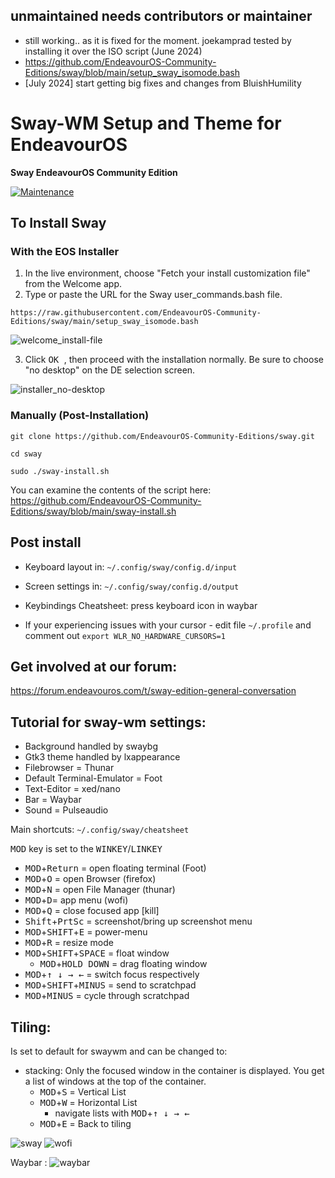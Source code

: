 ## unmaintained needs contributors or maintainer

* still working.. as it is fixed for the moment. joekamprad tested by installing it over the ISO script (June 2024)
* https://github.com/EndeavourOS-Community-Editions/sway/blob/main/setup_sway_isomode.bash
* [July 2024] start getting big fixes and changes from BluishHumility
  
# Sway-WM Setup and Theme for EndeavourOS

**Sway EndeavourOS Community Edition**

[![Maintenance](https://img.shields.io/maintenance/yes/2024.svg)]()

## To Install Sway

### With the EOS Installer

1. In the live environment, choose "Fetch your install customization file" from the Welcome app.
2. Type or paste the URL for the Sway user_commands.bash file.
```
https://raw.githubusercontent.com/EndeavourOS-Community-Editions/sway/main/setup_sway_isomode.bash
```
![welcome_install-file](https://github.com/user-attachments/assets/0e6d57c2-1254-4179-8084-8797b9644682)

3. Click <kbd> OK </kbd>, then proceed with the installation normally. Be sure to choose "no desktop" on the DE selection screen.

![installer_no-desktop](https://github.com/user-attachments/assets/ca5582a9-094e-45d7-af1a-ebcf45e4dea5)

### Manually (Post-Installation)

    git clone https://github.com/EndeavourOS-Community-Editions/sway.git

    cd sway

    sudo ./sway-install.sh
   
You can examine the contents of the script here: https://github.com/EndeavourOS-Community-Editions/sway/blob/main/sway-install.sh
    
## Post install

- Keyboard layout in: `~/.config/sway/config.d/input`
- Screen settings in: `~/.config/sway/config.d/output`
- Keybindings Cheatsheet: press keyboard icon in waybar

- If your experiencing issues with your cursor - edit file `~/.profile` and comment out `export WLR_NO_HARDWARE_CURSORS=1`     
 
## Get involved at our forum:
https://forum.endeavouros.com/t/sway-edition-general-conversation

## Tutorial for sway-wm settings:

 - Background handled by swaybg
 - Gtk3 theme handled by lxappearance
 - Filebrowser = Thunar
 - Default Terminal-Emulator = Foot
 - Text-Editor = xed/nano
 - Bar = Waybar
 - Sound = Pulseaudio

Main shortcuts: `~/.config/sway/cheatsheet`


<kbd>MOD</kbd> key is set to the <kbd>WINKEY</kbd>/<kbd>LINKEY</kbd>

 - <kbd>MOD</kbd>+<kbd>Return</kbd> = open floating terminal (Foot)
 - <kbd>MOD</kbd>+<kbd>O</kbd> = open Browser (firefox)
 - <kbd>MOD</kbd>+<kbd>N</kbd> = open File Manager (thunar)
 - <kbd>MOD</kbd>+<kbd>D</kbd>= app menu (wofi)
 - <kbd>MOD</kbd>+<kbd>Q</kbd> = close focused app [kill]
 - <kbd>Shift</kbd>+<kbd>PrtSc</kbd> = screenshot/bring up screenshot menu
 - <kbd>MOD</kbd>+<kbd>SHIFT</kbd>+<kbd>E</kbd> = power-menu
 - <kbd>MOD</kbd>+<kbd>R</kbd> = resize mode
 - <kbd>MOD</kbd>+<kbd>SHIFT</kbd>+<kbd>SPACE</kbd>  = float window
     - <kbd>MOD</kbd>+<kbd>HOLD DOWN</kbd> = drag floating window
 - <kbd>MOD</kbd>+<kbd>↑ ↓ → ←</kbd>  = switch focus respectively 
 - <kbd>MOD</kbd>+<kbd>SHIFT</kbd>+<kbd>MINUS</kbd> = send to scratchpad
 - <kbd>MOD</kbd>+<kbd>MINUS</kbd> = cycle through scratchpad
 
 
 

## Tiling:

Is set to default for swaywm and can be changed to:

- stacking: Only the focused window in the container is displayed. You get a list of windows at the top of the container. 
   - <kbd>MOD</kbd>+<kbd>S</kbd> = Vertical List
   - <kbd>MOD</kbd>+<kbd>W</kbd> = Horizontal List
     - navigate lists with <kbd>MOD</kbd>+<kbd>↑ ↓ → ←</kbd> 
   - <kbd>MOD</kbd>+<kbd>E</kbd> = Back to tiling
   


![sway](https://forum.endeavouros.com/uploads/default/original/3X/b/c/bc09b71d718cb09a8efd4545cc65366c5f855441.png)
![wofi](https://forum.endeavouros.com/uploads/default/original/3X/9/d/9daff7f842bd9db097e0bb9d6be5cf5b65e6baa0.jpeg)

Waybar :
![waybar](https://forum.endeavouros.com/uploads/default/original/3X/7/3/73b22b2a678c6836c3b2d15747b0ef28e064fbc2.png)

